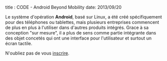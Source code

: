 title : CODE - Android Beyond Mobility
date: 2013/09/20

Le système d'opération **Android**, basé sur Linux, a été créé spécifiquement pour des téléphones ou tablettes, 
mais plusieurs entreprises commencent de plus en plus à l'utiliser dans d'autres produits intégrés. Grace à sa conception
"sur mesure", il a plus de sens comme partie intégrante dans des objet concetés qui ont une interface pour l'utilisateur 
et surtout un écran tactile.

N'oubliez pas de vous [inscrire](http://www.openworldforum.org/registration/).

